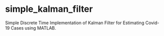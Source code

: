 # simple_kalman_filter
Simple Discrete Time Implementation of Kalman Filter for Estimating Covid-19 Cases using MATLAB.



